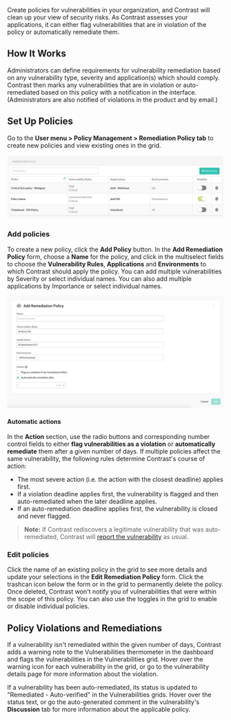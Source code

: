 <!--
title: "Remediation Policy"
description: "Overview of remediation policy"
tags: "Admin remediation policy management"
-->

Create policies for vulnerabilities in your organization, and Contrast will clean up your view of security risks. As Contrast assesses your applications, it can either flag vulnerabilities that are in violation of the policy or automatically remediate them.   

## How It Works 

Administrators can define requirements for vulnerability remediation based on any vulnerability type, severity and application(s) which should comply. Contrast then marks any vulnerabilities that are in violation or auto-remediated based on this policy with a notification in the interface. (Administrators are also notified of violations in the product and by email.)

## Set Up Policies

Go to the **User menu > Policy Management > Remediation Policy tab** to create new policies and view existing ones in the grid.

<a href="assets/images/Remediation-policy.png" rel="lightbox" title="Remediation Policy grid"><img class="thumbnail" src="assets/images/Remediation-policy.png"/></a>

### Add policies 

To create a new policy, click the **Add Policy** button. In the **Add Remediation Policy** form, choose a **Name** for the policy, and click in the multiselect fields to choose the **Vulnerability Rules**, **Applications** and **Environments** to which Contrast should apply the policy. You can add multiple vulnerabilities by Severity or select individual names. You can also add multiple applications by Importance or select individual names. 

<a href="assets/images/Add-remediation-policy.png" rel="lightbox" title="Add Remediation Policy"><img class="thumbnail" src="assets/images/Add-remediation-policy.png"/></a>

#### Automatic actions

In the **Action** section, use the radio buttons and corresponding number control fields to either **flag vulnerabilities as a violation** or **automatically remediate** them after a given number of days. If multiple policies affect the same vulnerability, the following rules determine Contrast's course of action:

* The most severe action (i.e. the action with the closest deadline) applies first. 
* If a violation deadline applies first, the vulnerability is flagged and then auto-remediated when the later deadline applies. 
* If an auto-remediation deadline applies first, the vulnerability is closed and never flagged. 

> **Note:** If Contrast rediscovers a legitimate vulnerability that was auto-remediated, Contrast will [report the vulnerability](user-vulns.html#analyze) as usual. 

### Edit policies 

Click the name of an existing policy in the grid to see more details and update your selections in the **Edit Remediation Policy** form. Click the trashcan icon below the form or in the grid to permanently delete the policy. Once deleted, Contrast won't notify you of vulnerabilities that were within the scope of this policy. You can also use the toggles in the grid to enable or disable individual policies. 

## Policy Violations and Remediations 

If a vulnerability isn't remediated within the given number of days, Contrast adds a warning note to the Vulnerabilities thermometer in the dashboard and flags the vulnerabilities in the Vulnerabilities grid. Hover over the warning icon for each vulnerability in the grid, or go to the vulnerability details page for more information about the violation.

If a vulnerability has been auto-remediated, its status is updated to "Remediated - Auto-verified" in the Vulnerabilities grids. Hover over the status text, or go the auto-generated comment in the vulnerability's **Discussion** tab for more information about the applicable policy. 

